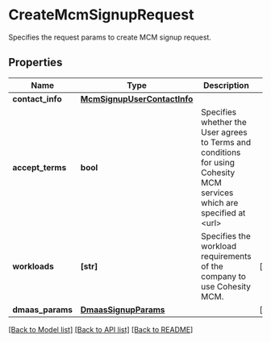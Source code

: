 # CreateMcmSignupRequest

Specifies the request params to create MCM signup request.

## Properties
Name | Type | Description | Notes
------------ | ------------- | ------------- | -------------
**contact_info** | [**McmSignupUserContactInfo**](McmSignupUserContactInfo.md) |  | 
**accept_terms** | **bool** | Specifies whether the User agrees to Terms and conditions for using Cohesity MCM services which are specified at &lt;url&gt; | 
**workloads** | **[str]** | Specifies the workload requirements of the company to use Cohesity MCM. | [optional] 
**dmaas_params** | [**DmaasSignupParams**](DmaasSignupParams.md) |  | [optional] 

[[Back to Model list]](../README.md#documentation-for-models) [[Back to API list]](../README.md#documentation-for-api-endpoints) [[Back to README]](../README.md)


